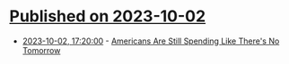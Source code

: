 # [Published on 2023-10-02](index.md)

* [2023-10-02, 17:20:00](https://news.slashdot.org/story/23/10/02/1652219/americans-are-still-spending-like-theres-no-tomorrow?utm_source=rss1.0mainlinkanon&utm_medium=feed) - [Americans Are Still Spending Like There's No Tomorrow](https://news.slashdot.org/story/23/10/02/1652219/americans-are-still-spending-like-theres-no-tomorrow?utm_source=rss1.0mainlinkanon&utm_medium=feed)
